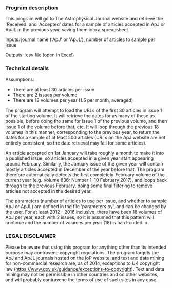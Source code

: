 ### Program description ###
This program will go to The Astrophysical Journal website and retrieve the 'Received' and 'Accepted' dates for a sample of articles accepted in ApJ or ApJL in the previous year, saving them into a spreadsheet.

Inputs: journal name ('ApJ' or 'ApJL'), number of articles to sample per issue 

Outputs: .csv file (open in Excel)


### Technical details ###

Assumptions:  
* There are at least 30 articles per issue
* There are 2 issues per volume
* There are 18 volumes per year (1.5 per month, averaged)

The program will attempt to load the URLs of the first 30 articles in issue 1 of the starting volume. It will retrieve the dates for as many of these as possible, before doing the same for issue 1 of the previous volume, and then issue 1 of the volume before that, etc. It will loop through the previous 18 volumes in this manner, corresponding to the previous year, to return the dates for a sample of at least 500 articles (URLs on the ApJ website are not entirely consistent, so the date retrieval may fail for some articles). 

An article accepted on 1st January will take roughly a month to make it into a published issue, so articles accepted in a given year start appearing around February. Similarly, the January issue of the given year will contain mostly articles accepted in December of the year before that. The program therefore automatically detects the first completely-February volume of the current year (e.g. Volume 836: Number 1, 10 February 2017), and loops back through to the previous February, doing some final filtering to remove articles not accepted in the desired year.

The parameters (number of articles to use per issue, and whether to sample ApJ or ApJL) are defined in the file 'parameters.py', and can be changed by the user. For at least 2012 - 2016 inclusive, there have been 18 volumes of ApJ per year, each with 2 issues, so it is assumed that this pattern will continue and the number of volumes per year (18) is hard-coded in.


### LEGAL DISCLAIMER ###
Please be aware that using this program for anything other than its intended purpose may contravene copyright regulations. The program targets the ApJ and ApJL journals hosted on the IoP website, and text and data mining for non-commercial research are, as of 2014, exceptions to UK copyright law (https://www.gov.uk/guidance/exceptions-to-copyright). Text and data mining may not be permissible in other countries and on other websites, and will probably contravene the terms of use of such sites in any case.
